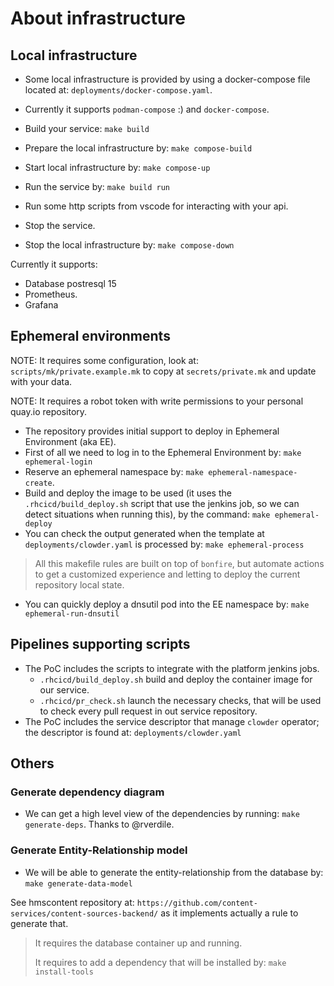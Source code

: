 # About infrastructure

## Local infrastructure

- Some local infrastructure is provided by using a docker-compose
  file located at: `deployments/docker-compose.yaml`.

- Currently it supports `podman-compose` :) and `docker-compose`.

- Build your service: `make build`
- Prepare the local infrastructure by: `make compose-build`
- Start local infrastructure by: `make compose-up`
- Run the service by: `make build run`
- Run some http scripts from vscode for interacting with your api.
- Stop the service.
- Stop the local infrastructure by: `make compose-down`

Currently it supports:

- Database postresql 15
- Prometheus.
- Grafana

## Ephemeral environments

NOTE: It requires some configuration, look at: `scripts/mk/private.example.mk` to copy at `secrets/private.mk` and update with your data.

NOTE: It requires a robot token with write permissions to your personal quay.io repository.

- The repository provides initial support to deploy in Ephemeral Environment
  (aka EE).
- First of all we need to log in to the Ephemeral Environment by:
  `make ephemeral-login`
- Reserve an ephemeral namespace by: `make ephemeral-namespace-create`.
- Build and deploy the image to be used (it uses the `.rhcicd/build_deploy.sh`
  script that use the jenkins job, so we can detect situations when running this),
  by the command: `make ephemeral-deploy`
- You can check the output generated when the template at
  `deployments/clowder.yaml` is processed by: `make ephemeral-process`

> All this makefile rules are built on top of `bonfire`,
> but automate actions to get a customized experience and
> letting to deploy the current repository local state.

- You can quickly deploy a dnsutil pod into the
  EE namespace by: `make ephemeral-run-dnsutil`

## Pipelines supporting scripts

- The PoC includes the scripts to integrate with the platform jenkins jobs.
  - `.rhcicd/build_deploy.sh` build and deploy the container image for our service.
  - `.rhcicd/pr_check.sh` launch the necessary checks, that will be used to check
    every pull request in out service repository.
- The PoC includes the service descriptor that manage `clowder` operator;
  the descriptor is found at: `deployments/clowder.yaml`

## Others

### Generate dependency diagram

- We can get a high level view of the dependencies by
  running: `make generate-deps`. Thanks to @rverdile.

### Generate Entity-Relationship model

- We will be able to generate the entity-relationship from the database
  by: `make generate-data-model`

See hmscontent repository at: 
`https://github.com/content-services/content-sources-backend/`
as it implements actually a rule to generate that.

> It requires the database container up and running.
>
> It requires to add a dependency that will be installed by:
> `make install-tools`

